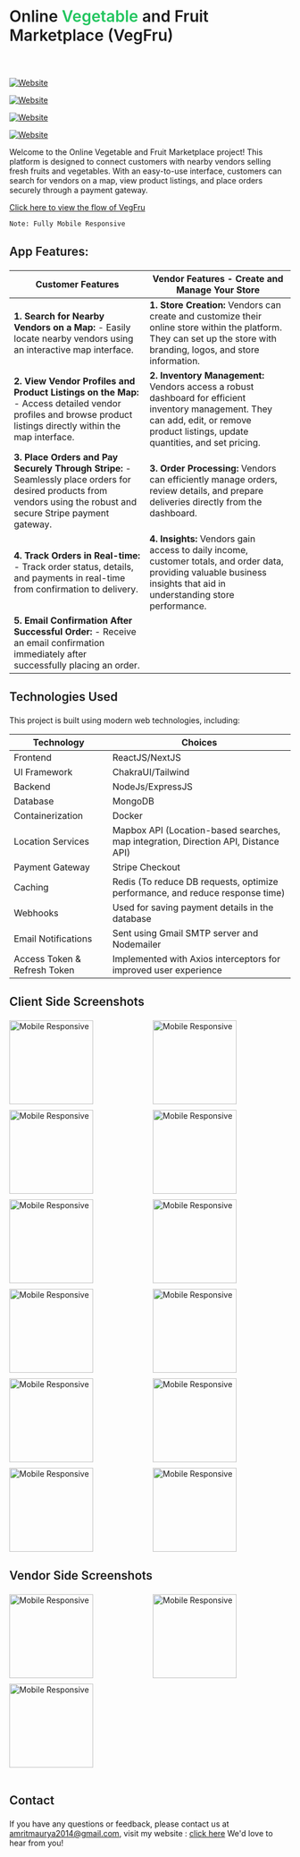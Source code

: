 
# <p class="heading" style="font-weight : 600">Online <span style="color : rgb(34 197 94)">Vegetable</span> and Fruit Marketplace (VegFru)</p> 




<br />

[![Website](https://img.shields.io/website?label=Video-DEMO-YT(1)&style=for-the-badge&url=https://youtu.be/zFLqVK3Hoj4?si=tMIkCFJlVriK9wnz)](https://youtu.be/zFLqVK3Hoj4?si=tMIkCFJlVriK9wnz)

[![Website](https://img.shields.io/website?label=Video2-YT(2)&style=for-the-badge&url=https://youtu.be/I5zjIsTgkP8)](https://youtu.be/I5zjIsTgkP8)

[![Website](https://img.shields.io/website?label=Vegfru-client&style=for-the-badge&url=http://vegfru.vercel.app/)](http://vegfru.vercel.app/)

[![Website](https://img.shields.io/website?label=Vegfru-vendor&style=for-the-badge&url=https://vendor-tau.vercel.app/)](https://vendor-tau.vercel.app/)



Welcome to the Online Vegetable and Fruit Marketplace project! This platform is designed to connect customers with nearby vendors selling fresh fruits and vegetables. With an easy-to-use interface, customers can search for vendors on a map, view product listings, and place orders securely through a payment gateway.

[Click here to view the flow of VegFru](https://www.figma.com/file/Hw0DDRTkaWtTBYIWJwBNTS/A-Online-Vegetables-%26-Fruits-Marketplace-(VegFru)?embed_host=share&url=https%3A%2F%2Fwww.figma.com%2Ffile%2FHw0DDRTkaWtTBYIWJwBNTS%2FA-Online-Vegetables-%2526-Fruits-Marketplace-(VegFru)%3Ftype%3Dwhiteboard%26node-id%3D0%253A1%26t%3DHbiEzStvoB4NFmNX-1)

```
Note: Fully Mobile Responsive
```

## <p style="font-weight : 600">App Features:</p>

| **Customer Features**                                              | **Vendor Features - Create and Manage Your Store**                         |
|--------------------------------------------------------------------|---------------------------------------------------------------------------|
| **1. Search for Nearby Vendors on a Map:** - Easily locate nearby vendors using an interactive map interface. | **1. Store Creation:** Vendors can create and customize their online store within the platform. They can set up the store with branding, logos, and store information.  |
| **2. View Vendor Profiles and Product Listings on the Map:** - Access detailed vendor profiles and browse product listings directly within the map interface. | **2. Inventory Management:** Vendors access a robust dashboard for efficient inventory management. They can add, edit, or remove product listings, update quantities, and set pricing.     |
| **3. Place Orders and Pay Securely Through Stripe:** - Seamlessly place orders for desired products from vendors using the robust and secure Stripe payment gateway. | **3. Order Processing:** Vendors can efficiently manage orders, review details, and prepare deliveries directly from the dashboard.                         |
| **4. Track Orders in Real-time:** - Track order status, details, and payments in real-time from confirmation to delivery. | **4. Insights:** Vendors gain access to daily income, customer totals, and order data, providing valuable business insights that aid in understanding store performance.  |
| **5. Email Confirmation After Successful Order:** - Receive an email confirmation immediately after successfully placing an order. |                                                                


## <p style="font-weight : 600">Technologies Used</p>

This project is built using modern web technologies, including:

| Technology         | Choices                               |
|--------------------|---------------------------------------|
| Frontend           | ReactJS/NextJS                        |
| UI Framework       | ChakraUI/Tailwind                     |
| Backend            | NodeJs/ExpressJS                      |
| Database           | MongoDB                               |
| Containerization   | Docker                                |
| Location Services  | Mapbox API (Location-based searches, map integration, Direction API, Distance API) |
| Payment Gateway    | Stripe Checkout                       |
| Caching            | Redis (To reduce DB requests, optimize performance, and reduce response time) |
| Webhooks           | Used for saving payment details in the database |
| Email Notifications| Sent using Gmail SMTP server and Nodemailer |
| Access Token & Refresh Token     | Implemented with Axios interceptors for improved user experience |


## <p style="font-weight : 600">Client Side Screenshots</p>

<div style="display: grid; grid-template-columns: repeat(2, 1fr); gap: 10px;">
  <img height="150" src="https://res.cloudinary.com/amritrajmaurya/image/upload/v1681939802/Screenshot_2023-04-20_025705_ngbkau.png" alt="Mobile Responsive" >
  <img height="150" src="https://res.cloudinary.com/amritrajmaurya/image/upload/v1683207623/Screenshot_2023-05-04_000200_ozr4z1.png" alt="Mobile Responsive" >
  <img height="150" src="https://res.cloudinary.com/amritrajmaurya/image/upload/v1685011481/Screenshot_2023-05-25_161424_nrwgx5.png" alt="Mobile Responsive" >
  <img height="150" src="https://res.cloudinary.com/amritrajmaurya/image/upload/v1681939802/Screenshot_2023-04-20_025717_mjhf6k.png" alt="Mobile Responsive" >
  <img height="150" src="https://res.cloudinary.com/amritrajmaurya/image/upload/v1685011326/Screenshot_2023-05-25_160646_ybqkjh.png" alt="Mobile Responsive" >
  <img height="150" src="https://res.cloudinary.com/amritrajmaurya/image/upload/v1696497245/Screenshot_2023-10-05_144156_fd4b4h.png" alt="Mobile Responsive" >
  <img height="150" src="https://res.cloudinary.com/amritrajmaurya/image/upload/v1682114151/Screenshot_2023-04-22_032216_ibbtbu.png" alt="Mobile Responsive" >
  <img height="150" src="https://res.cloudinary.com/amritrajmaurya/image/upload/v1682114151/Screenshot_2023-04-22_032159_uvthxc.png" alt="Mobile Responsive" >
  <img height="150" src="https://res.cloudinary.com/amritrajmaurya/image/upload/v1685011326/Screenshot_2023-05-25_160632_oc4i45.png" alt="Mobile Responsive" >
  <img height="150" src="https://res.cloudinary.com/amritrajmaurya/image/upload/v1685011326/Screenshot_2023-05-25_160639_yzqu5r.png" alt="Mobile Responsive" >
  <img height="150" src="https://res.cloudinary.com/amritrajmaurya/image/upload/v1685011326/Screenshot_2023-05-25_160525_jnykd3.png" alt="Mobile Responsive" >
  <img height="150" src="https://res.cloudinary.com/amritrajmaurya/image/upload/v1685011326/Screenshot_2023-05-25_160549_kno8un.png" alt="Mobile Responsive" >
</div>

## <p style="font-weight : 600">Vendor Side Screenshots</p>

<div style="display: grid; grid-template-columns: repeat(2, 1fr); gap: 10px;">
  <img height="150" src="https://res.cloudinary.com/amritrajmaurya/image/upload/v1684181208/Screenshot_2023-05-16_013018_q5rya0.png" alt="Mobile Responsive" >
  <img height="150" src="https://res.cloudinary.com/amritrajmaurya/image/upload/v1684181207/Screenshot_2023-05-16_013034_cjpato.png" alt="Mobile Responsive" >
  <img height="150" src="https://res.cloudinary.com/amritrajmaurya/image/upload/v1684181356/Screenshot_2023-05-16_013835_bsmk5b.png" alt="Mobile Responsive" >

</div>


<br />

## <p style="font-weight : 600">Contact</p>

If you have any questions or feedback, please contact us at amritmaurya2014@gmail.com, visit my website : <a href="https://amritraj.vercel.app">click here</a> We'd love to hear from you!
